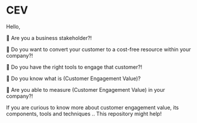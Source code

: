 # CEV

Hello, 

	Are you a business stakeholder?! 

	Do you want to convert your customer to a cost-free resource within your company?!

	Do you have the right tools to engage that customer?!

	Do you know what is (Customer Engagement Value)?

	Are you able to measure (Customer Engagement Value) in your company?!



If you are curious to know more about customer engagement value, its components, tools and techniques .. 
This repository might help!


